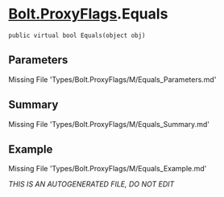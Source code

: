 # [Bolt.ProxyFlags](Types/Bolt.ProxyFlags.md).Equals
`public virtual bool Equals(object obj)`
## Parameters
Missing File 'Types/Bolt.ProxyFlags/M/Equals_Parameters.md'
## Summary
Missing File 'Types/Bolt.ProxyFlags/M/Equals_Summary.md'
## Example
Missing File 'Types/Bolt.ProxyFlags/M/Equals_Example.md'

*THIS IS AN AUTOGENERATED FILE, DO NOT EDIT*
